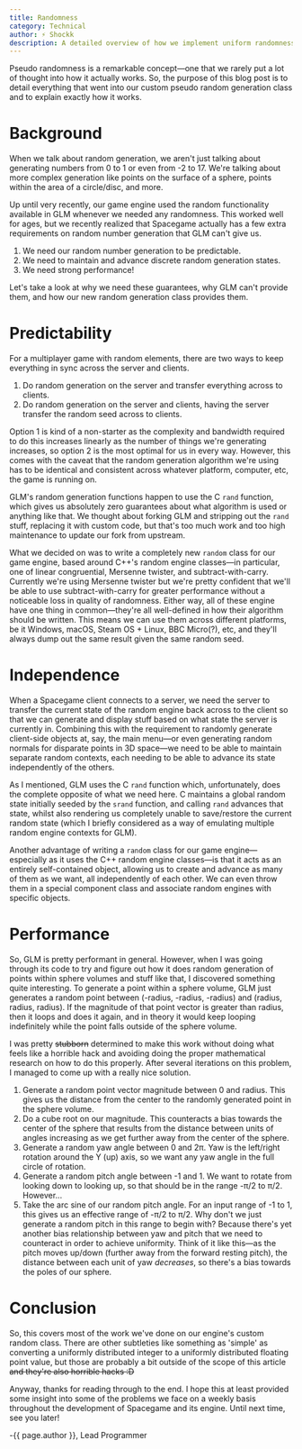 ```yaml
---
title: Randomness
category: Technical
author: ⚡ Shockk
description: A detailed overview of how we implement uniform randomness in our game engine.
---
```

Pseudo randomness is a remarkable concept—one that we rarely put a lot of thought into how it actually works. So, the purpose of this blog post is to detail everything that went into our custom pseudo random generation class and to explain exactly how it works.

# Background

When we talk about random generation, we aren't just talking about generating numbers from 0 to 1 or even from -2 to 17. We're talking about more complex generation like points on the surface of a sphere, points within the area of a circle/disc, and more.

Up until very recently, our game engine used the random functionality available in GLM whenever we needed any randomness. This worked well for ages, but we recently realized that Spacegame actually has a few extra requirements on random number generation that GLM can't give us.

1. We need our random number generation to be predictable.
2. We need to maintain and advance discrete random generation states.
3. We need strong performance!

Let's take a look at why we need these guarantees, why GLM can't provide them, and how our new random generation class provides them.

# Predictability

For a multiplayer game with random elements, there are two ways to keep everything in sync across the server and clients.

1. Do random generation on the server and transfer everything across to clients.
2. Do random generation on the server and clients, having the server transfer the random seed across to clients.

Option 1 is kind of a non-starter as the complexity and bandwidth required to do this increases linearly as the number of things we're generating increases, so option 2 is the most optimal for us in every way. However, this comes with the caveat that the random generation algorithm we're using has to be identical and consistent across whatever platform, computer, etc, the game is running on.

GLM's random generation functions happen to use the C `rand` function, which gives us absolutely zero guarantees about what algorithm is used or anything like that. We thought about forking GLM and stripping out the `rand` stuff, replacing it with custom code, but that's too much work and too high maintenance to update our fork from upstream.

What we decided on was to write a completely new `random` class for our game engine, based around C++'s random engine classes—in particular, one of linear congruential, Mersenne twister, and subtract-with-carry. Currently we're using Mersenne twister but we're pretty confident that we'll be able to use subtract-with-carry for greater performance without a noticeable loss in quality of randomness. Either way, all of these engine have one thing in common—they're all well-defined in how their algorithm should be written. This means we can use them across different platforms, be it Windows, macOS, Steam OS + Linux, BBC Micro(?), etc, and they'll always dump out the same result given the same random seed.

# Independence

When a Spacegame client connects to a server, we need the server to transfer the current state of the random engine back across to the client so that we can generate and display stuff based on what state the server is currently in. Combining this with the requirement to randomly generate client-side objects at, say, the main menu—or even generating random normals for disparate points in 3D space—we need to be able to maintain separate random contexts, each needing to be able to advance its state independently of the others.

As I mentioned, GLM uses the C `rand` function which, unfortunately, does the complete opposite of what we need here. C maintains a global random state initially seeded by the `srand` function, and calling `rand` advances that state, whilst also rendering us completely unable to save/restore the current random state (which I briefly considered as a way of emulating multiple random engine contexts for GLM).

Another advantage of writing a `random` class for our game engine—especially as it uses the C++ random engine classes—is that it acts as an entirely self-contained object, allowing us to create and advance as many of them as we want, all independently of each other. We can even throw them in a special component class and associate random engines with specific objects.

# Performance

So, GLM is pretty performant in general. However, when I was going through its code to try and figure out how it does random generation of points within sphere volumes and stuff like that, I discovered something quite interesting. To generate a point within a sphere volume, GLM just generates a random point between (-radius, -radius, -radius) and (radius, radius, radius). If the magnitude of that point vector is greater than radius, then it loops and does it again, and in theory it would keep looping indefinitely while the point falls outside of the sphere volume.

I was pretty ~~stubborn~~ determined to make this work without doing what feels like a horrible hack and avoiding doing the proper mathematical research on how to do this properly. After several iterations on this problem, I managed to come up with a really nice solution.

1. Generate a random point vector magnitude between 0 and radius. This gives us the distance from the center to the randomly generated point in the sphere volume.
2. Do a cube root on our magnitude. This counteracts a bias towards the center of the sphere that results from the distance between units of angles increasing as we get further away from the center of the sphere.
3. Generate a random yaw angle between 0 and 2π. Yaw is the left/right rotation around the Y (up) axis, so we want any yaw angle in the full circle of rotation.
4. Generate a random pitch angle between -1 and 1. We want to rotate from looking down to looking up, so that should be in the range -π/2 to π/2. However...
5. Take the arc sine of our random pitch angle. For an input range of -1 to 1, this gives us an effective range of -π/2 to π/2. Why don't we just generate a random pitch in this range to begin with? Because there's yet another bias relationship between yaw and pitch that we need to counteract in order to achieve uniformity. Think of it like this—as the pitch moves up/down (further away from the forward resting pitch), the distance between each unit of yaw *decreases*, so there's a bias towards the poles of our sphere.

# Conclusion

So, this covers most of the work we've done on our engine's custom random class. There are other subtleties like something as 'simple' as converting a uniformly distributed integer to a uniformly distributed floating point value, but those are probably a bit outside of the scope of this article ~~and they're also horrible hacks :D~~

Anyway, thanks for reading through to the end. I hope this at least provided some insight into some of the problems we face on a weekly basis throughout the development of Spacegame and its engine. Until next time, see you later!

-{{ page.author }}, Lead Programmer
